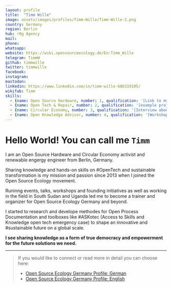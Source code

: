 ```yaml
---
layout: profile
title:  "Timm Wille"
image: assets/images/profiles/Timm-Wille/Timm-Wille-2.png
country: Germany
region: Berlin
hub: r0g Agency
mail: 
phone: 
whatsapp: 
website: https://wiki.opensourceecology.de/En:Timm_Wille
telegram: TimmW
github: timmwille
twitter: timmwille
facebook: 
instagram: 
mastodon: 
linkedin: https://www.linkedin.com/in/timm-wille-686319105/
wikifab: Timm
skills:
  - {name: Open Source Hardware, number: 1, qualification: '[Link to my OSE Germany Profile](https://wiki.opensourceecology.de/En:Timm_Wille)<br />[The Open Tech Emergency Case to which I contributed significantly](https://askotec.openculture.agency)'}
  - {name: Open Tech & Repair, number: 2, qualification: '[example projects](https://wikifab.org/wiki/Group:ASKnet_Open_Tech)'}
  - {name: Circular Economy, number: 3, qualification: '[Interview about Circular Economy](https://greennetproject.org/2019/04/29/timm-wille-eine-kreislaufwirtschaft-funktioniert-nicht-ohne-open-source-loesungen/)'}
  - {name: Open Knowledge Advisor, number: 4, qualification: '[Workshops I conducted at Europe’s largest internet and digital society conference re:publica](https://re-publica.com/en/member/14388)<br />[Open Educational Guides to which I contributed significantly](https://openculture.agency/open-educational-resources/) '}
---
```


# Hello World! You can call me `Timm`

I am an Open Source Hardware and Circular Economy activist and renewable engergy engineer from Berlin, Germany. 

Sharing knowledge and hands-on skills on #OpenTech  and sustainable transformation is my mission and passion since 2013 when I joined the Open Source Ecology movement. 

Runinng events, talks, workshops and founding initiatives as well as working in the field in South Sudan and Uganda led me to become a trainer and organizer for Open Source Ecology Germany and beyond. 

I started to research and develope methodes for Open Process Documentation and toolboxes like #ASKotec (Access to Skills and Knowledge open tech emergency case) to shape an innovative and #sustainable future on a global scale. 

**I see sharing knowledge as a form of true democracy and empowerment for the future solutions we need.**


---
>If you would like to connect or read more in detail you can choose here:
>- [Open Source Ecology Germany Profile: German](https://wiki.opensourceecology.de/Timm_Wille)
>- [Open Source Ecology Germany Profile: English](https://wiki.opensourceecology.de/En:Timm_Wille)